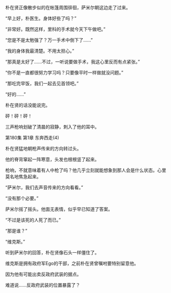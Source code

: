 朴在贤正像散步似的在帐篷周围徘徊，萨米尔朝这边走了过来。

“早上好，朴医生。身体好些了吗？”

“非常好。既然这样，里科的手术就今天下午做吧。”

“您是不是太勉强了？万一手术中倒下了……”

“我的身体我最清楚。不用太担心。”

“那真是太好了……不过，一听说要做手术，我这心里反而有点紧张。”

“你不是一直都很努力学习吗？只要像平时一样做就没问题。”

“那吃完早饭，我们一起去见首领吧。”

“好的……”

朴在贤的话没能说完。

砰！砰！砰！

三声枪响划破了清晨的寂静，刺入了他的耳中。

第180集 第1章 东奔西走(4)

朴在贤猛地朝枪声传来的方向转过头。

他的脊背窜起一阵寒意，头发也根根竖了起来。

枪响，不就意味着有人中枪了吗？他几乎立刻就能想象到那人会是什么状态。心里莫名地焦急起来。

“萨米尔，我们去声音传来的方向看看。”

“没有那个必要。”

萨米尔摇了摇头。他面无表情，似乎早已知道了答案。

“不过是该死的人死了而已。”

“那是谁？”

“维克斯。”

听到萨米尔的回答，朴在贤像石头一样僵住了。

维克斯是拥有政府军Ego的干部，之前朴在贤曾嘱咐要特别留意他。

因为他有可能出卖反政府武装的据点。

难道说……反政府武装的位置暴露了？